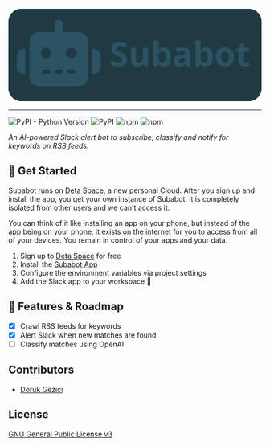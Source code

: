 ![Subabot](/frontend/static/img/subabot-cover.svg)

---

![PyPI - Python Version](https://img.shields.io/pypi/pyversions/fastapi)
![PyPI](https://img.shields.io/pypi/v/fastapi?label=FastAPI)
![npm](https://img.shields.io/npm/v/typescript?label=TypeScript&color=yellow)
![npm](https://img.shields.io/npm/v/svelte?label=Svelte&color=purple)

_An AI-powered Slack alert bot to subscribe, classify and notify for keywords on RSS feeds._

## 🚀 Get Started

Subabot runs on [Deta Space](https://deta.space), a new personal Cloud. After you sign up and install the app, you get your own instance of Subabot, it is completely isolated from other users and we can't access it.

You can think of it like installing an app on your phone, but instead of the app being on your phone, it exists on the internet for you to access from all of your devices. You remain in control of your apps and your data.

1. Sign up to [Deta Space](https://deta.space) for free
2. Install the [Subabot App](https://deta.space/discovery/@dorukgezici/subabot)
3. Configure the environment variables via project settings
4. Add the Slack app to your workspace 🎉

## 🔨 Features & Roadmap

- [x] Crawl RSS feeds for keywords
- [x] Alert Slack when new matches are found
- [ ] Classify matches using OpenAI

## Contributors

- [Doruk Gezici](https://github.com/dorukgezici)

## License

[GNU General Public License v3](/LICENSE)
